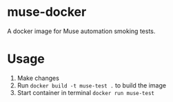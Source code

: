 # muse-docker
A docker image for Muse automation smoking tests.

# Usage
1. Make changes
2. Run `docker build -t muse-test .` to build the image
3. Start container in terminal `docker run muse-test`